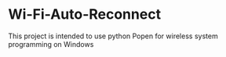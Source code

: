 # Wi-Fi-Auto-Reconnect
This project is intended to use python Popen for wireless system programming on Windows
